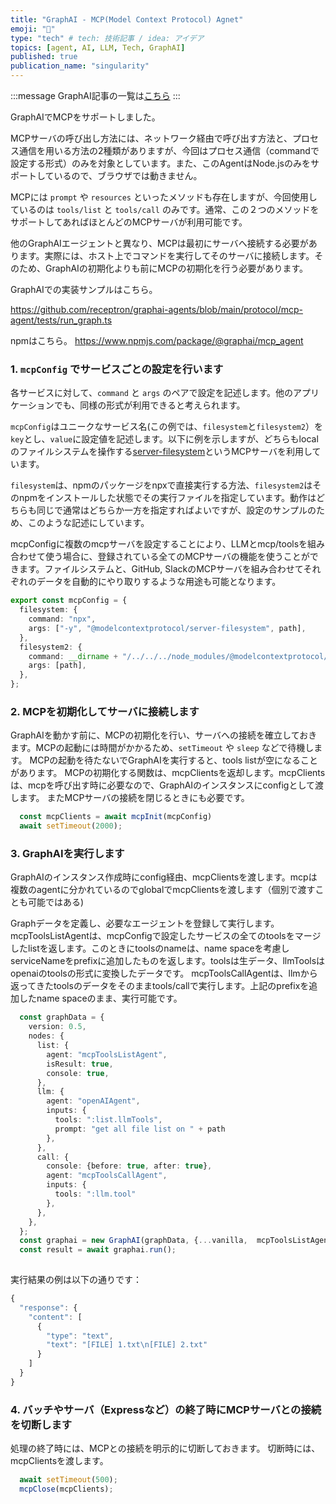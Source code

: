 ```yaml
---
title: "GraphAI - MCP(Model Context Protocol) Agnet"
emoji: "🤖"
type: "tech" # tech: 技術記事 / idea: アイデア
topics: [agent, AI, LLM, Tech, GraphAI]
published: true
publication_name: "singularity"
---
```


:::message
GraphAI記事の一覧は[こちら](https://zenn.dev/singularity/articles/graphai-index)
:::


GraphAIでMCPをサポートしました。

MCPサーバの呼び出し方法には、ネットワーク経由で呼び出す方法と、プロセス通信を用いる方法の2種類がありますが、今回はプロセス通信（commandで設定する形式）のみを対象としています。また、このAgentはNode.jsのみをサポートしているので、ブラウザでは動きません。

MCPには `prompt` や `resources` といったメソッドも存在しますが、今回使用しているのは `tools/list` と `tools/call` のみです。通常、この２つのメソッドをサポートしてあればほとんどのMCPサーバが利用可能です。

他のGraphAIエージェントと異なり、MCPは最初にサーバへ接続する必要があります。実際には、ホスト上でコマンドを実行してそのサーバに接続します。そのため、GraphAIの初期化よりも前にMCPの初期化を行う必要があります。

GraphAIでの実装サンプルはこちら。

https://github.com/receptron/graphai-agents/blob/main/protocol/mcp-agent/tests/run_graph.ts

npmはこちら。
https://www.npmjs.com/package/@graphai/mcp_agent

### 1. `mcpConfig` でサービスごとの設定を行います

各サービスに対して、`command` と `args` のペアで設定を記述します。他のアプリケーションでも、同様の形式が利用できると考えられます。

`mcpConfig`はユニークなサービス名(この例では、`filesystem`と`filesystem2`）を`key`とし、`value`に設定値を記述します。以下に例を示しますが、どちらもlocalのファイルシステムを操作する[server-filesystem](https://www.npmjs.com/package/@modelcontextprotocol/server-filesystem)というMCPサーバを利用しています。

`filesystem`は、npmのパッケージをnpxで直接実行する方法、`filesystem2`はそのnpmをインストールした状態でその実行ファイルを指定しています。動作はどちらも同じで通常はどちらか一方を指定すればよいですが、設定のサンプルのため、このような記述にしています。

mcpConfigに複数のmcpサーバを設定することにより、LLMとmcp/toolsを組み合わせて使う場合に、登録されている全てのMCPサーバの機能を使うことができます。ファイルシステムと、GitHub, SlackのMCPサーバを組み合わせてそれぞれのデータを自動的にやり取りするような用途も可能となります。

```TypeScript
export const mcpConfig = {
  filesystem: {
    command: "npx",
    args: ["-y", "@modelcontextprotocol/server-filesystem", path],
  },
  filesystem2: {
    command: __dirname + "/../../../node_modules/@modelcontextprotocol/server-filesystem/dist/index.js",
    args: [path],
  },
};
```

### 2. MCPを初期化してサーバに接続します

GraphAIを動かす前に、MCPの初期化を行い、サーバへの接続を確立しておきます。MCPの起動には時間がかかるため、`setTimeout` や `sleep` などで待機します。
MCPの起動を待たないでGraphAIを実行すると、tools listが空になることがあります。
MCPの初期化する関数は、mcpClientsを返却します。mcpClientsは、mcpを呼び出す時に必要なので、GraphAIのインスタンスにconfigとして渡します。
またMCPサーバの接続を閉じるときにも必要です。

```TypeScript
  const mcpClients = await mcpInit(mcpConfig)
  await setTimeout(2000);
```
### 3. GraphAIを実行します

GraphAIのインスタンス作成時にconfig経由、mcpClientsを渡します。mcpは複数のagentに分かれているのでglobalでmcpClientsを渡します（個別で渡すことも可能ではある)

Graphデータを定義し、必要なエージェントを登録して実行します。
mcpToolsListAgentは、mcpConfigで設定したサービスの全てのtoolsをマージしたlistを返します。このときにtoolsのnameは、name spaceを考慮しserviceNameをprefixに追加したものを返します。toolsは生データ、llmToolsはopenaiのtoolsの形式に変換したデータです。
mcpToolsCallAgentは、llmから返ってきたtoolsのデータをそのままtools/callで実行します。上記のprefixを追加したname spaceのまま、実行可能です。

```TypeScript
  const graphData = {
    version: 0.5,
    nodes: {
      list: {
        agent: "mcpToolsListAgent",
        isResult: true,
        console: true,
      },
      llm: {
        agent: "openAIAgent",
        inputs: {
          tools: ":list.llmTools",
          prompt: "get all file list on " + path
        },
      },
      call: {
        console: {before: true, after: true},
        agent: "mcpToolsCallAgent",
        inputs: {
          tools: ":llm.tool"
        },
      },
    },
  };
  const graphai = new GraphAI(graphData, {...vanilla,  mcpToolsListAgent, mcpToolsCallAgent, openAIAgent }, { config: { global: { mcpClients } } });
  const result = await graphai.run();
  
```  

実行結果の例は以下の通りです：

```TypeScript
{
  "response": {
    "content": [
      {
        "type": "text",
        "text": "[FILE] 1.txt\n[FILE] 2.txt"
      }
    ]
  }
}
```


### 4. バッチやサーバ（Expressなど）の終了時にMCPサーバとの接続を切断します

処理の終了時には、MCPとの接続を明示的に切断しておきます。
切断時には、mcpClientsを渡します。

```TypeScript
  await setTimeout(500);
  mcpClose(mcpClients);
```

